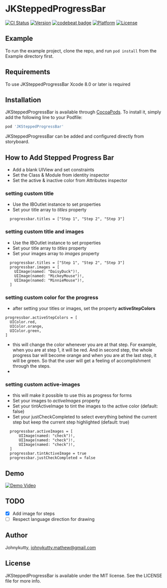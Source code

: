 # JKSteppedProgressBar

[![CI Status](https://travis-ci.org/jkmathew/JKSteppedProgressBar.svg?branch=master&style=flat)](https://travis-ci.org/jkmathew/JKSteppedProgressBar)
[![Version](https://img.shields.io/cocoapods/v/JKSteppedProgressBar.svg?style=flat)](http://cocoapods.org/pods/JKSteppedProgressBar)
[![codebeat badge](https://codebeat.co/badges/bd080c48-5f50-42b3-9ff6-5cef2b192ad5)](https://codebeat.co/projects/github-com-johnykutty-jksteppedprogressbar)
[![Platform](https://img.shields.io/cocoapods/p/JKSteppedProgressBar.svg?style=flat)](http://cocoapods.org/pods/JKSteppedProgressBar)
[![License](https://img.shields.io/cocoapods/l/JKSteppedProgressBar.svg?style=flat)](http://cocoapods.org/pods/JKSteppedProgressBar)

## Example

To run the example project, clone the repo, and run `pod install` from the Example directory first.

## Requirements
To use JKSteppedProgressBar Xcode 8.0 or later is required

## Installation
JKSteppedProgressBar is available through [CocoaPods](http://cocoapods.org). To install
it, simply add the following line to your Podfile:
```ruby
pod 'JKSteppedProgressBar'
```
JKSteppedProgressBar can be added and configured directly from storyboard. 

## How to Add Stepped Progress Bar
- Add a blank UIView and set constraints
- Set the Class & Module from identity inspector
- Set the active & inactive color from Attributes inspector

### setting custom title
- Use the IBOutlet instance to set properties
- Set your title array to _titles_ property
```
  progressbar.titles = ["Step 1", "Step 2", "Step 3"]
```
### setting custom title and images
- Use the IBOutlet instance to set properties
- Set your title array to _titles_ property
- Set your images array to _images_ property
```
  progressbar.titles = ["Step 1", "Step 2", "Step 3"]
  progressbar.images = [
    UIImage(named: "DaisyDuck")!,
    UIImage(named: "MickeyMouse")!,
    UIImage(named: "MinnieMouse")!,
  ]
```
### setting custom color for the progress
- after setting your titles or images, set the property **activeStepColors**
```
progressbar.activeStepColors = [
  UIColor.red,
  UIColor.orange,
  UIColor.green,
]
```
- this will change the color whenever you are at that step. For example, when you are at step 1, it will be red. And in second step, the whole progress bar will become orange and when you are at the last step, it will be green. So that the user will get a feeling of accomplishment through the steps.
-
### setting custom active-images
- this will make it possible to use this as progress for forms
- Set your images to *activeImages* property
- Set your tintActiveImage to tint the images to the active color (default: false)
- Set your justCheckCompleted to select everything behind the current step but keep the current step highlighted (default: true)

```
  progressbar.activeImages = [
      UIImage(named: "check")!,
      UIImage(named: "check")!,
      UIImage(named: "check")!,
  ]
  progressbar.tintActiveImage = true
  progressbar.justCheckCompleted = false
```

## Demo
[![Demo Video](http://img.youtube.com/vi/gKFrOL7nD6I/0.jpg)](http://www.youtube.com/watch?v=gKFrOL7nD6I)



## TODO
- [x] Add image for steps
- [ ] Respect language direction for drawing

## Author

Johnykutty, johnykutty.mathew@gmail.com

## License

JKSteppedProgressBar is available under the MIT license. See the LICENSE file for more info.

